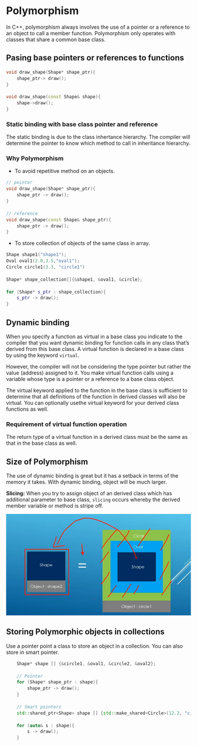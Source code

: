 # Polymorphism

In C++, polymorphism always involves the use of a pointer or a reference to an object to call a member function. Polymorphism only operates with classes that share a common base class.

## Pasing base pointers or references to functions

```c++
void draw_shape(Shape* shape_ptr){
    shape_ptr-> draw();
}

void draw_shape(const Shape& shape){
    shape->draw();
}
```

### Static binding with base class pointer and reference

The static binding is due to the class inhertance hierarchy. The compiler will determine the pointer to know which method to call in inheritance hierarchy.

### Why Polymorphism
* To avoid repetitive method on an objects.
```c++
// pointer
void draw_shape(Shape* shape_ptr){
    shape_ptr -> draw();
}

// reference
void draw_shape(const Shape& shape_ptr){
    shape_ptr -> draw();
}
```
* To store collection of objects of the same class in array.

```c++
Shape shape1("shape1");
Oval oval1(2.0,3.5,"oval1");
Circle circle1(3.3, "circle1")

Shape* shape_collection[]{&shape1, &oval1, &circle};

for (Shape* s_ptr : shape_collection){
    s_ptr -> draw();
}
```

## Dynamic binding

When you specify a function as virtual in a base class you indicate to the compiler that you want dynamic binding for function calls in any class that’s derived from this base class. A virtual function is declared in a base class by using the keyword `virtual`.

However, the compiler will not be considering the type pointer but rather the value (address) assigned to it. You make virtual function calls using a variable whose type is a pointer or a reference to a base class object. 

The virtual keyword applied to the function in the base class is sufficient to determine that all definitions of the function in derived classes will also be virtual. You can optionally usethe virtual keyword for your derived class functions as well.

### Requirement of virtual function operation

The return type of a virtual function in a derived class must be the same as that in the base class as well.

## Size of Polymorphism

The use of dynamic binding is great but it has a setback in terms of the memory it takes. With dynamic binding, object will be much larger. 

**Slicing:** When you try to assign object of an derived class which has additional parameter to base class, `slicing` occurs whereby the derived member variable or method is stripe off.

![slicing](slicing.png)

## Storing Polymorphic objects in collections 

Use a pointer point a class to store an object in a collection. You can also store in smart pointer.

```c++
    Shape* shape [] {&circle1, &oval1, &circle2, &oval2};

    // Pointer
    for (Shape* shape_ptr : shape){
        shape_ptr -> draw();
    }

    // Smart pointers
    std::shared_ptr<Shape> shape [] {std::make_shared<Circle>(12.2, "circle1"), std::make_shared<Oval>(10.0,20.0,"oval1")};

    for (auto& s : shape){
        s -> draw();
    }
```